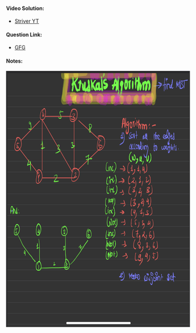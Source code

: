 #### Video Solution:
- [Striver YT](https://www.youtube.com/watch?v=DMnDM_sxVig&list=PLgUwDviBIf0oE3gA41TKO2H5bHpPd7fzn&index=48&ab_channel=takeUforward)

#### Question Link:
- [GFG](https://practice.geeksforgeeks.org/problems/minimum-spanning-tree/1)

#### Notes:
<img src="Kruskal's Algo.png" alt="" width="700" height="700"> 
